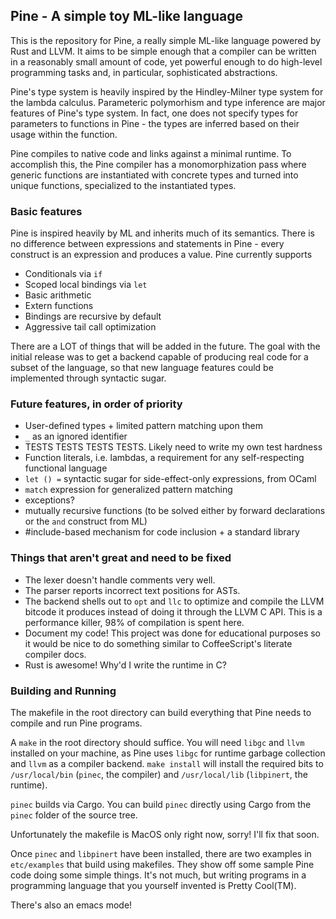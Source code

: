 ## Pine - A simple toy ML-like language

This is the repository for Pine, a really simple ML-like language powered by Rust and LLVM. It aims to be simple
enough that a compiler can be written in a reasonably small amount of code, yet powerful enough to do high-level
programming tasks and, in particular, sophisticated abstractions.

Pine's type system is heavily inspired by the Hindley-Milner type system for the lambda calculus. Parameteric polymorhism
and type inference are major features of Pine's type system. In fact, one does not specify types for parameters to
functions in Pine - the types are inferred based on their usage within the function.

Pine compiles to native code and links against a minimal runtime. To accomplish this, the Pine compiler has a 
monomorphization pass where generic functions are instantiated with concrete types and turned into unique functions,
specialized to the instantiated types.

### Basic features
Pine is inspired heavily by ML and inherits much of its semantics. There is no difference between expressions
and statements in Pine - every construct is an expression and produces a value. Pine currently supports
* Conditionals via `if`
* Scoped local bindings via `let`
* Basic arithmetic
* Extern functions
* Bindings are recursive by default
* Aggressive tail call optimization

There are a LOT of things that will be added in the future. The goal with the initial release was to get a backend
capable of producing real code for a subset of the language, so that new language features could be implemented
through syntactic sugar.

### Future features, in order of priority
* User-defined types + limited pattern matching upon them
* `_` as an ignored identifier
* TESTS TESTS TESTS TESTS. Likely need to write my own test hardness
* Function literals, i.e. lambdas, a requirement for any self-respecting functional language
* `let () =` syntactic sugar for side-effect-only expressions, from OCaml
* `match` expression for generalized pattern matching
* exceptions?
* mutually recursive functions (to be solved either by forward declarations or the `and` construct from ML)
* #include-based mechanism for code inclusion + a standard library

### Things that aren't great and need to be fixed
* The lexer doesn't handle comments very well.
* The parser reports incorrect text positions for ASTs.
* The backend shells out to `opt` and `llc` to optimize and compile the LLVM bitcode it produces
instead of doing it through the LLVM C API. This is a performance killer, 98% of compilation is spent here.
* Document my code! This project was done for educational purposes so it would be nice to do something similar to
  CoffeeScript's literate compiler docs.
* Rust is awesome! Why'd I write the runtime in C?

### Building and Running
The makefile in the root directory can build everything that Pine needs to compile and run Pine programs.

A `make` in the root directory should suffice. You will need `libgc` and `llvm` installed on your machine, as Pine
uses `libgc` for runtime garbage collection and `llvm` as a compiler backend. `make install` will install the required
bits to `/usr/local/bin` (`pinec`, the compiler) and `/usr/local/lib` (`libpinert`, the runtime). 

`pinec` builds via Cargo. You can build `pinec` directly using Cargo from the `pinec` folder of the source tree.

Unfortunately the makefile is MacOS only right now, sorry! I'll fix that soon.

Once `pinec` and `libpinert` have been installed, there are two examples in `etc/examples` that build using makefiles.
They show off some sample Pine code doing some simple things. It's not much, but writing programs in a programming
language that you yourself invented is Pretty Cool(TM).

There's also an emacs mode!
